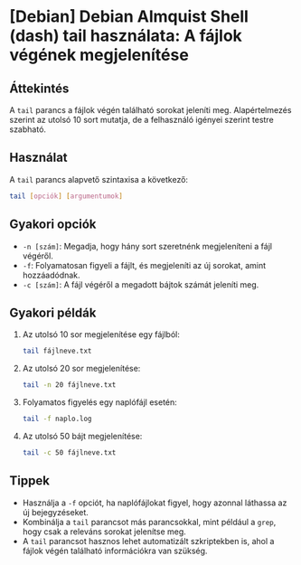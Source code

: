 # [Debian] Debian Almquist Shell (dash) tail használata: A fájlok végének megjelenítése

## Áttekintés
A `tail` parancs a fájlok végén található sorokat jeleníti meg. Alapértelmezés szerint az utolsó 10 sort mutatja, de a felhasználó igényei szerint testre szabható.

## Használat
A `tail` parancs alapvető szintaxisa a következő:

```bash
tail [opciók] [argumentumok]
```

## Gyakori opciók
- `-n [szám]`: Megadja, hogy hány sort szeretnénk megjeleníteni a fájl végéről.
- `-f`: Folyamatosan figyeli a fájlt, és megjeleníti az új sorokat, amint hozzáadódnak.
- `-c [szám]`: A fájl végéről a megadott bájtok számát jeleníti meg.

## Gyakori példák
1. Az utolsó 10 sor megjelenítése egy fájlból:
   ```bash
   tail fájlneve.txt
   ```

2. Az utolsó 20 sor megjelenítése:
   ```bash
   tail -n 20 fájlneve.txt
   ```

3. Folyamatos figyelés egy naplófájl esetén:
   ```bash
   tail -f naplo.log
   ```

4. Az utolsó 50 bájt megjelenítése:
   ```bash
   tail -c 50 fájlneve.txt
   ```

## Tippek
- Használja a `-f` opciót, ha naplófájlokat figyel, hogy azonnal láthassa az új bejegyzéseket.
- Kombinálja a `tail` parancsot más parancsokkal, mint például a `grep`, hogy csak a releváns sorokat jelenítse meg.
- A `tail` parancsot hasznos lehet automatizált szkriptekben is, ahol a fájlok végén található információkra van szükség.